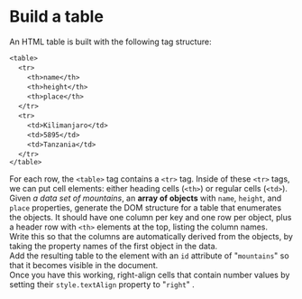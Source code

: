 # Build a table

An HTML table is built with the following tag structure:  

`<table>`  
&nbsp;&nbsp;&nbsp;&nbsp;`<tr>`  
&nbsp;&nbsp;&nbsp;&nbsp;&nbsp;&nbsp;&nbsp;&nbsp;`<th>name</th>`  
&nbsp;&nbsp;&nbsp;&nbsp;&nbsp;&nbsp;&nbsp;&nbsp;`<th>height</th>`  
&nbsp;&nbsp;&nbsp;&nbsp;&nbsp;&nbsp;&nbsp;&nbsp;`<th>place</th>`  
&nbsp;&nbsp;&nbsp;&nbsp;`</tr>`  
&nbsp;&nbsp;&nbsp;&nbsp;`<tr>`  
&nbsp;&nbsp;&nbsp;&nbsp;&nbsp;&nbsp;&nbsp;&nbsp;`<td>Kilimanjaro</td>`  
&nbsp;&nbsp;&nbsp;&nbsp;&nbsp;&nbsp;&nbsp;&nbsp;`<td>5895</td>`  
&nbsp;&nbsp;&nbsp;&nbsp;&nbsp;&nbsp;&nbsp;&nbsp;`<td>Tanzania</td>`  
&nbsp;&nbsp;&nbsp;&nbsp;`</tr>`  
`</table>`  

For each row, the `<table>` tag contains a `<tr>` tag. Inside of these `<tr>` tags,
we can put cell elements: either heading cells (`<th>`) or regular cells (`<td>`).  
Given *a data set of mountains*, an **array of objects** with `name`, `height`, and
`place` properties, generate the DOM structure for a table that enumerates the
objects. It should have one column per key and one row per object, plus a
header row with `<th>` elements at the top, listing the column names.  
Write this so that the columns are automatically derived from the objects,
by taking the property names of the first object in the data.  
Add the resulting table to the element with an `id` attribute of "`mountains`"
so that it becomes visible in the document.  
Once you have this working, right-align cells that contain number values by
setting their `style.textAlign` property to "`right`" .